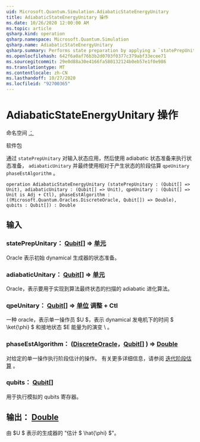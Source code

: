 ```yaml
---
uid: Microsoft.Quantum.Simulation.AdiabaticStateEnergyUnitary
title: AdiabaticStateEnergyUnitary 操作
ms.date: 10/26/2020 12:00:00 AM
ms.topic: article
qsharp.kind: operation
qsharp.namespace: Microsoft.Quantum.Simulation
qsharp.name: AdiabaticStateEnergyUnitary
qsharp.summary: Performs state preparation by applying a `statePrepUnitary` on the input state, followed by adiabatic state preparation using a `adiabaticUnitary`, and finally phase estimation with respect to `qpeUnitary`on the resulting state using a `phaseEstAlgorithm`.
ms.openlocfilehash: 642f6a0af76b3b2d0703f0377c379abf33ecee71
ms.sourcegitcommit: 29e0d88a30e4166fa580132124b0eb57e1f0e986
ms.translationtype: MT
ms.contentlocale: zh-CN
ms.lasthandoff: 10/27/2020
ms.locfileid: "92700365"
---
```

# <a name="adiabaticstateenergyunitary-operation"></a>AdiabaticStateEnergyUnitary 操作

命名空间 [：](xref:Microsoft.Quantum.Simulation)

软件包 [](https://nuget.org/packages/)


通过 `statePrepUnitary` 对输入状态应用，然后使用 adiabatic 状态准备来执行状态准备， `adiabaticUnitary` 并最终使用相对于产生状态的阶段估算 `qpeUnitary` `phaseEstAlgorithm` 。

```qsharp
operation AdiabaticStateEnergyUnitary (statePrepUnitary : (Qubit[] => Unit), adiabaticUnitary : (Qubit[] => Unit), qpeUnitary : (Qubit[] => Unit is Adj + Ctl), phaseEstAlgorithm : ((Microsoft.Quantum.Oracles.DiscreteOracle, Qubit[]) => Double), qubits : Qubit[]) : Double
```


## <a name="input"></a>输入

### <a name="stateprepunitary--qubit--unit"></a>statePrepUnitary： [Qubit](xref:microsoft.quantum.lang-ref.qubit)[] => [单元](xref:microsoft.quantum.lang-ref.unit) 

Oracle 表示初始 dynamical 生成器的状态准备。


### <a name="adiabaticunitary--qubit--unit"></a>adiabaticUnitary： [Qubit](xref:microsoft.quantum.lang-ref.qubit)[] => [单元](xref:microsoft.quantum.lang-ref.unit) 

Oracle，表示要用于实现到算法最终状态的扫描的 adiabatic 进化算法。


### <a name="qpeunitary--qubit--unit-adj--ctl"></a>qpeUnitary： [Qubit](xref:microsoft.quantum.lang-ref.qubit)[] => [单位](xref:microsoft.quantum.lang-ref.unit) 调整 + Ctl

一种 oracle，表示单一操作员 $U $，表示 dynamical 发电机下的时间 $ \ket{\phi} $ 和接地状态 $E 能量为的演变 \\ 。


### <a name="phaseestalgorithm--discreteoraclequbit--double"></a>phaseEstAlgorithm： ([DiscreteOracle](xref:Microsoft.Quantum.Oracles.DiscreteOracle)，[Qubit](xref:microsoft.quantum.lang-ref.qubit)[] ) => [Double](xref:microsoft.quantum.lang-ref.double) 

对给定的单一操作执行阶段估计的操作。
有关更多详细信息，请参阅 [迭代阶段估算](/quantum/libraries/characterization#iterative-phase-estimation) 。


### <a name="qubits--qubit"></a>qubits： [Qubit](xref:microsoft.quantum.lang-ref.qubit)[]

用于执行模拟的 qubits 寄存器。



## <a name="output--double"></a>输出： [Double](xref:microsoft.quantum.lang-ref.double)

由 $U $ 表示的生成器的 "估计 $ \hat{\phi} $"。